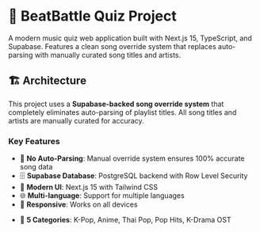 # 🎵 BeatBattle Quiz Project

A modern music quiz web application built with Next.js 15, TypeScript, and Supabase. Features a clean song override system that replaces auto-parsing with manually curated song titles and artists.

## 🏗️ Architecture

This project uses a **Supabase-backed song override system** that completely eliminates auto-parsing of playlist titles. All song titles and artists are manually curated for accuracy.

### Key Features
- 🎯 **No Auto-Parsing**: Manual override system ensures 100% accurate song data
- 🗄️ **Supabase Database**: PostgreSQL backend with Row Level Security
- 🎨 **Modern UI**: Next.js 15 with Tailwind CSS
- 🌐 **Multi-language**: Support for multiple languages
- 📱 **Responsive**: Works on all devices
+ 🎵 **5 Categories**: K-Pop, Anime, Thai Pop, Pop Hits, K-Drama OST

